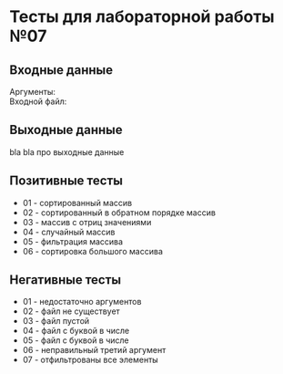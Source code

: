 # Тесты для лабораторной работы №07

## Входные данные
Аргументы:   
Входной файл:

## Выходные данные
bla bla про выходные данные

## Позитивные тесты
- 01 - сортированный массив
- 02 - сортированный в обратном порядке массив
- 03 - массив с отриц значениями
- 04 - случайный массив
- 05 - фильтрация массива
- 06 - сортировка большого массива

## Негативные тесты
- 01 - недостаточно аргументов
- 02 - файл не существует
- 03 - файл пустой
- 04 - файл c буквой в числе
- 05 - файл c буквой в числе
- 06 - неправильный третий аргумент
- 07 - отфильтрованы все элементы
